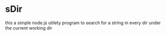 # sDir

this a simple node.js utilety program to search for a string
in every dir under the current working dir
